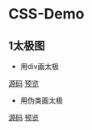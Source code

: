 # CSS-Demo

## 1太极图

+ 用div画太极

[源码](https://github.com/lx515318141/CSS-Atlas/blob/master/divTaiJi/divtiaji.html) [预览](https://lx515318141.github.io/CSS-Atlas/divTaiJi/index.html)

+ 用伪类画太极

[源码](https://github.com/lx515318141/CSS-Atlas/blob/master/weileiTaiJi/index.html) [预览](https://lx515318141.github.io/CSS-Atlas/weileiTaiJi/index.html)